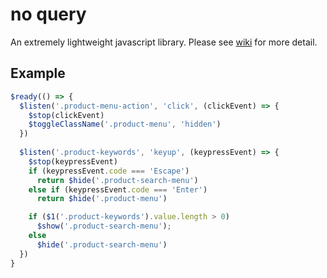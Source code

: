 # no query
An extremely lightweight javascript library. Please see [wiki](https://github.com/daniel-samson/noquery/wiki) for more detail.

## Example
```javascript
$ready(() => {
  $listen('.product-menu-action', 'click', (clickEvent) => {
    $stop(clickEvent)
    $toggleClassName('.product-menu', 'hidden')
  })
  
  $listen('.product-keywords', 'keyup', (keypressEvent) => {
    $stop(keypressEvent)
    if (keypressEvent.code === 'Escape')
      return $hide('.product-search-menu')
    else if (keypressEvent.code === 'Enter')
      return $hide('.product-menu')

    if ($1('.product-keywords').value.length > 0)
      $show('.product-search-menu');
    else
      $hide('.product-search-menu')
  })
}
```
